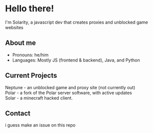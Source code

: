 # Hello there!
I'm Solarity, a javascript dev that creates proxies and unblocked game websites

## About me
- Pronouns: he/him
- Languages: Mostly JS (frontend & backend), Java, and Python

## Current Projects
Neptune - an unblocked game and proxy site (not currently out)  
Polar - a fork of the Polar server software, with active updates   
Solar - a minecraft hacked client.

## Contact
i guess make an issue on this repo
